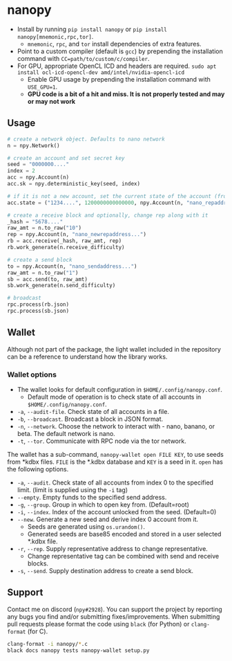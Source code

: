 # nanopy
* Install by running `pip install nanopy` or `pip install nanopy[mnemonic,rpc,tor]`.
  * `mnemonic`, `rpc`, and `tor` install dependencies of extra features.
* Point to a custom compiler (default is `gcc`) by prepending the installation command with `CC=path/to/custom/c/compiler`.
* For GPU, appropriate OpenCL ICD and headers are required. `sudo apt install ocl-icd-opencl-dev amd/intel/nvidia-opencl-icd`
  * Enable GPU usage by prepending the installation command with `USE_GPU=1`.
  * **GPU code is a bit of a hit and miss. It is not properly tested and may or may not work**

## Usage
```py
# create a network object. Defaults to nano network
n = npy.Network()

# create an account and set secret key
seed = "0000000...."
index = 2
acc = npy.Account(n)
acc.sk = npy.deterministic_key(seed, index)

# if it is not a new account, set the current state of the account (frontier, raw bal, rep)
acc.state = ("1234....", 1200000000000000, npy.Account(n, "nano_repaddress..."))

# create a receive block and optionally, change rep along with it
_hash = "5678...."
raw_amt = n.to_raw("10")
rep = npy.Account(n, "nano_newrepaddress...")
rb = acc.receive(_hash, raw_amt, rep)
rb.work_generate(n.receive_difficulty)

# create a send block
to = npy.Account(n, "nano_sendaddress...")
raw_amt = n.to_raw("1")
sb = acc.send(to, raw_amt)
sb.work_generate(n.send_difficulty)

# broadcast
rpc.process(rb.json)
rpc.process(sb.json)
```

## Wallet
Although not part of the package, the light wallet included in the repository can be a reference to understand how the library works.

### Wallet options
* The wallet looks for default configuration in `$HOME/.config/nanopy.conf`.
  * Default mode of operation is to check state of all accounts in `$HOME/.config/nanopy.conf`.
* `-a`, `--audit-file`. Check state of all accounts in a file.
* `-b`, `--broadcast`. Broadcast a block in JSON format.
* `-n`, `--network`. Choose the network to interact with - nano, banano, or beta. The default network is nano.
* `-t`, `--tor`. Communicate with RPC node via the tor network.

The wallet has a sub-command, `nanopy-wallet open FILE KEY`, to use seeds from *kdbx files. `FILE` is the *.kdbx database and `KEY` is a seed in it. `open` has the following options.
* `-a`, `--audit`. Check state of all accounts from index 0 to the specified limit. (limit is supplied using the `-i` tag)
* `--empty`. Empty funds to the specified send address.
* `-g`, `--group`. Group in which to open key from. (Default=root)
* `-i`, `--index`. Index of the account unlocked from the seed. (Default=0)
* `--new`. Generate a new seed and derive index 0 account from it.
  * Seeds are generated using `os.urandom()`.
  * Generated seeds are base85 encoded and stored in a user selected *.kdbx file.
* `-r`, `--rep`. Supply representative address to change representative.
  * Change representative tag can be combined with send and receive blocks.
* `-s`, `--send`. Supply destination address to create a send block.

## Support
Contact me on discord (`npy#2928`). You can support the project by reporting any bugs you find and/or submitting fixes/improvements. When submitting pull requests please format the code using `black` (for Python) or `clang-format` (for C).
```sh
clang-format -i nanopy/*.c
black docs nanopy tests nanopy-wallet setup.py
```
